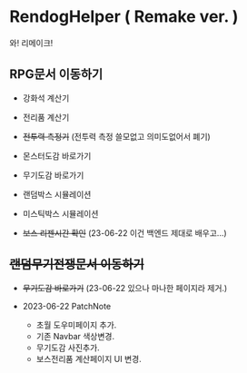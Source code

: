 # RendogHelper ( Remake ver. )

와! 리메이크!

## RPG문서 이동하기

- 강화석 계산기

- 전리품 계산기

- ~~전투력 측정기~~
  (전투력 측정 쓸모없고 의미도없어서 폐기)

- 몬스터도감 바로가기

- 무기도감 바로가기

- 랜덤박스 시뮬레이션

- 미스틱박스 시뮬레이션

- ~~보스 리젠시간 확인~~
  (23-06-22 이건 백엔드 제대로 배우고...)

## ~~랜덤무기전쟁문서 이동하기~~
- ~~무기도감 바로가기~~
  (23-06-22 있으나 마나한 페이지라 제거.)

- 2023-06-22 PatchNote
  * 초월 도우미페이지 추가.
  * 기존 Navbar 색상변경.
  * 무기도감 사진추가.
  * 보스전리품 계산페이지 UI 변경.
